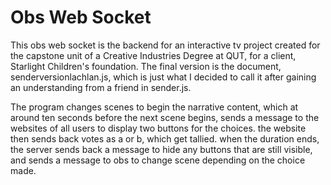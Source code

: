 # Obs Web Socket
 This obs web socket is the backend for an interactive tv project created for the capstone unit of a Creative Industries Degree at QUT, for a client, Starlight Children's foundation. The final version is the document, senderversionlachlan.js, which is just what I decided to call it after gaining an understanding from a friend in sender.js. 

 The program changes scenes to begin the narrative content, which at around ten seconds before the next scene begins, sends a message to the websites of all users to display two buttons for the choices. the website then sends back votes as a or b, which get tallied. when the duration ends, the server sends back a message to hide any buttons that are still visible, and sends a message to obs to change scene depending on the choice made.
